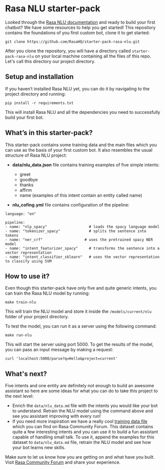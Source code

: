 # Rasa NLU starter-pack

Looked through the [Rasa NLU documentation](http://rasa.com/docs/nlu/) and ready to build your first chatbot? We have some resources to help you get started! This repository contains the foundations of you first custom bot, clone it to get started:

```
git clone https://github.com/RasaHQ/starter-pack-rasa-nlu.git
```

After you clone the repository, you will have a directory called `starter-pack-rasa-nlu` on your local machine containing all the files of this repo. Let's call this directory our project directory.


## Setup and installation

If you haven’t installed Rasa NLU yet, you can do it by navigating to the project directory and running:
```
pip install -r requirements.txt
```
This will install Rasa NLU and all the dependencies you need to successfully build your first bot.


## What’s in this starter-pack?

This starter-pack contains some training data and the main files which you can use as the basis of your first custom bot. It also resembles the usual structure of Rasa NLU project:

- **data/nlu_data.json** file contains training examples of five simple intents:
	- greet
	- goodbye
	- thanks
	- affirm
	- name (examples of this intent contain an entity called name)
	
- **nlu_cofing.yml** file contains configuration of the pipeline:
```text
language: "en"

pipeline:
- name: "nlp_spacy"                   # loads the spacy language model
- name: "tokenizer_spacy"             # splits the sentence into tokens
- name: "ner_crf"                   # uses the pretrained spacy NER model
- name: "intent_featurizer_spacy"     # transforms the sentence into a vector representation
- name: "intent_classifier_sklearn"   # uses the vector representation to classify using SVM
```	

## How to use it?
Even though this starter-pack have only five and quite generic intents, you can train the Rasa NLU model by running:

```make train-nlu```

This will train the NLU model and store it inside the `/models/current/nlu` folder of your project directory.

To test the model, you can run it as a server using the following command:

```make run-nlu```

This will start the server using port 5000. To get the results of the model, you can pass an input message by making a request:

```curl 'localhost:5000/parse?q=Hello&project=current'```

## What's next?
Five intents and one entity are definitely not enough to build an awesome assistant so here are some ideas for what you can do to take this project to the next level:

- Enrich the `data/nlu_data.md` file with the intents you would like your bot to understand. Retrain the NLU model using the command above and see you assistant improving with every run!
- If you need more inspiration we have a really cool [training data file](https://forum.rasa.com/t/rasa-starter-pack/704) which you can find on Rasa Community Forum. This dataset contains quite a few interesting intents and you can use it to build a fun assistant capable of handling small talk. To use it, append the examples for this dataset to `data/nlu_data.md` file, retrain the NLU model and see how your bot learns new skills.


Make sure to let us know how you are getting on and what have you built. Visit [Rasa Community Forum](https://forum.rasa.com) and share your experience.
